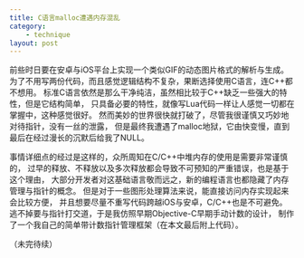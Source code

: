 ```yaml
---
title: C语言malloc遭遇内存混乱
category: 
    - technique
layout: post
---
```


前些时日要在安卓与iOS平台上实现一个类似GIF的动态图片格式的解析与生成。
为了不用写两份代码，而且感觉逻辑结构不复杂，果断选择使用C语言，连C++都不想用。
标准C语言依然是那么干净纯洁，虽然相比较于C++缺乏一些强大的特性，但是它结构简单，
只具备必要的特性，就像写Lua代码一样让人感觉一切都在掌握中，这种感觉很好。
然而美妙的世界很快就打破了，尽管我很谨慎又巧妙地对待指针，没有一丝的泄露，
但是最终我遭遇了malloc地狱，它由快变慢，直到最后在经过漫长的沉默后给我了NULL。

事情详细点的经过是这样的，众所周知在C/C++中堆内存的使用是需要非常谨慎的，
过早的释放、不释放以及多次释放都会导致不可预知的严重错误，也是基于这个理由，
大部分开发者对这基础语言敬而远之，新的编程语言也都隐藏了内存管理与指针的概念。
但是对于一些图形处理算法来说，能直接访问内存实现起来会比较方便，
并且想要尽量不重写代码跨越iOS与安卓，C/C++也是不可避免。
逃不掉要与指针打交道，于是我仿照早期Objective-C早期手动计数的设计，
制作了一个我自己的简单带计数指针管理框架（在本文最后附上代码）。

（未完待续）
